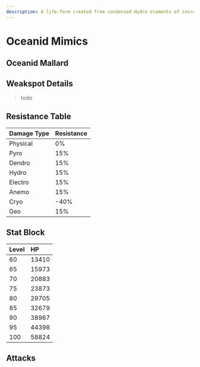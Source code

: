 ```yaml
---
description: A life-form created from condensed Hydro elements of incredible purity. Often attached to bodies of water.It is said that as water bodies become purer, the Hydro elements within grow more abundant, causing the Oceanids to grow more powerful. It is also said by some that Oceanids were once sea creatures from a home far away who carried the fragments of a long-dead god to the many corners of this world. Perhaps they did this so that the love their god held for this world could be spread through the waters to all the land...
---
```


# Oceanid Mimics

## Oceanid Mallard



## Weakspot Details

> todo

## Resistance Table

| Damage Type | Resistance |
| :--- | :--- |
| Physical | 0% |
| Pyro | 15% |
| Dendro | 15% |
| Hydro | 15% |
| Electro | 15% |
| Anemo | 15% |
| Cryo | -40% |
| Geo | 15% |

## Stat Block

| Level | HP |
| :--- | :--- |
| 60 | 13410 |
| 65 | 15973 |
| 70 | 20883 |
| 75 | 23873 |
| 80 | 29705 |
| 85 | 32679 |
| 90 | 38967 |
| 95 | 44398 |
| 100 | 58824 |

## Attacks

